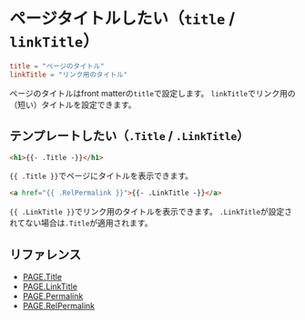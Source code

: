 # ページタイトルしたい（`title` / `linkTitle`）

```toml
title = "ページのタイトル"
linkTitle = "リンク用のタイトル"
```

ページのタイトルはfront matterの`title`で設定します。
`linkTitle`でリンク用の（短い）タイトルを設定できます。

## テンプレートしたい（`.Title` / `.LinkTitle`）

```html
<h1>{{- .Title -}}</h1>
```

`{{ .Title }}`でページにタイトルを表示できます。

```html
<a href="{{ .RelPermalink }}">{{- .LinkTitle -}}</a>
```

`{{ .LinkTitle }}`でリンク用のタイトルを表示できます。
`.LinkTitle`が設定されてない場合は`.Title`が適用されます。

## リファレンス

- [PAGE.Title](https://gohugo.io/methods/page/title/)
- [PAGE.LinkTitle](https://gohugo.io/methods/page/linktitle/)
- [PAGE.Permalink](https://gohugo.io/methods/page/permalink/)
- [PAGE.RelPermalink](https://gohugo.io/methods/page/relpermalink/)
